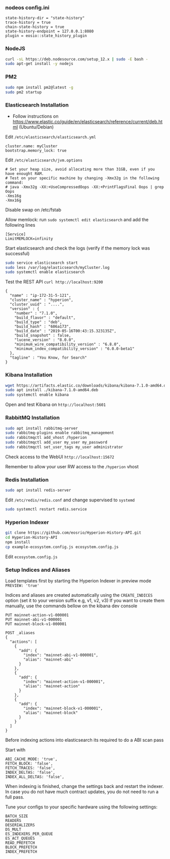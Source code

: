 ### nodeos config.ini
```
state-history-dir = "state-history"
trace-history = true
chain-state-history = true
state-history-endpoint = 127.0.0.1:8080
plugin = eosio::state_history_plugin
```

### NodeJS

```bash
curl -sL https://deb.nodesource.com/setup_12.x | sudo -E bash -
sudo apt-get install -y nodejs
```

### PM2

```bash
sudo npm install pm2@latest -g
sudo pm2 startup
```

### Elasticsearch Installation

* Follow instructions on https://www.elastic.co/guide/en/elasticsearch/reference/current/deb.html (Ubuntu/Debian)

Edit `/etc/elasticsearch/elasticsearch.yml`

```
cluster.name: myCluster
bootstrap.memory_lock: true
```

Edit `/etc/elasticsearch/jvm.options`
```
# Set your heap size, avoid allocating more than 31GB, even if you have enought RAM.
# Test on your specific machine by changing -Xmx32g in the following command:
# java -Xmx32g -XX:+UseCompressedOops -XX:+PrintFlagsFinal Oops | grep Oops
-Xms16g
-Xmx16g
```

Disable swap on /etc/fstab

Allow memlock:
run `sudo systemctl edit elasticsearch` and add the following lines


```
[Service]
LimitMEMLOCK=infinity
```

Start elasticsearch and check the logs (verify if the memory lock was successful)

```bash
sudo service elasticsearch start
sudo less /var/log/elasticsearch/myCluster.log
sudo systemctl enable elasticsearch
```

Test the REST API `curl http://localhost:9200`

```
{
  "name" : "ip-172-31-5-121",
  "cluster_name" : "hyperion",
  "cluster_uuid" : "....",
  "version" : {
    "number" : "7.1.0",
    "build_flavor" : "default",
    "build_type" : "deb",
    "build_hash" : "606a173",
    "build_date" : "2019-05-16T00:43:15.323135Z",
    "build_snapshot" : false,
    "lucene_version" : "8.0.0",
    "minimum_wire_compatibility_version" : "6.8.0",
    "minimum_index_compatibility_version" : "6.0.0-beta1"
  },
  "tagline" : "You Know, for Search"
}
```

### Kibana Installation

```bash
wget https://artifacts.elastic.co/downloads/kibana/kibana-7.1.0-amd64.deb
sudo apt install ./kibana-7.1.0-amd64.deb
sudo systemctl enable kibana
```

Open and test Kibana on `http://localhost:5601`

### RabbitMQ Installation

```bash
sudo apt install rabbitmq-server
sudo rabbitmq-plugins enable rabbitmq_management
sudo rabbitmqctl add_vhost /hyperion
sudo rabbitmqctl add_user my_user my_password
sudo rabbitmqctl set_user_tags my_user administrator
```

Check access to the WebUI `http://localhost:15672`

Remember to allow your user RW access to the `/hyperion` vhost

### Redis Installation

```bash
sudo apt install redis-server
```

Edit `/etc/redis/redis.conf` and change supervised to `systemd`

```bash
sudo systemctl restart redis.service
```

### Hyperion Indexer

```bash
git clone https://github.com/eosrio/Hyperion-History-API.git
cd Hyperion-History-API
npm install
cp example-ecosystem.config.js ecosystem.config.js
```

Edit `ecosystem.config.js`


### Setup Indices and Aliases

Load templates first by starting the Hyperion Indexer in preview mode `PREVIEW: 'true'`

Indices and aliases are created automatically using the `CREATE_INDICES` option (set it to your version suffix e.g, v1, v2, v3)
If you want to create them manually, use the commands bellow on the kibana dev console
```
PUT mainnet-action-v1-000001
PUT mainnet-abi-v1-000001
PUT mainnet-block-v1-000001

POST _aliases
{
  "actions": [
    {
      "add": {
        "index": "mainnet-abi-v1-000001",
        "alias": "mainnet-abi"
      }
    },
    {
      "add": {
        "index": "mainnet-action-v1-000001",
        "alias": "mainnet-action"
      }
    },
    {
      "add": {
        "index": "mainnet-block-v1-000001",
        "alias": "mainnet-block"
      }
    }
  ]
}
```

Before indexing actions into elasticsearch its required to do a ABI scan pass

Start with
```
ABI_CACHE_MODE: 'true',
FETCH_BLOCK: 'false',
FETCH_TRACES: 'false',
INDEX_DELTAS: 'false',
INDEX_ALL_DELTAS: 'false',
```

When indexing is finished, change the settings back and restart the indexer. In case you do not have much contract updates, you do not need to run a full pass.

Tune your configs to your specific hardware using the following settings:
```
BATCH_SIZE
READERS
DESERIALIZERS
DS_MULT
ES_INDEXERS_PER_QUEUE
ES_ACT_QUEUES
READ_PREFETCH
BLOCK_PREFETCH
INDEX_PREFETCH
```

